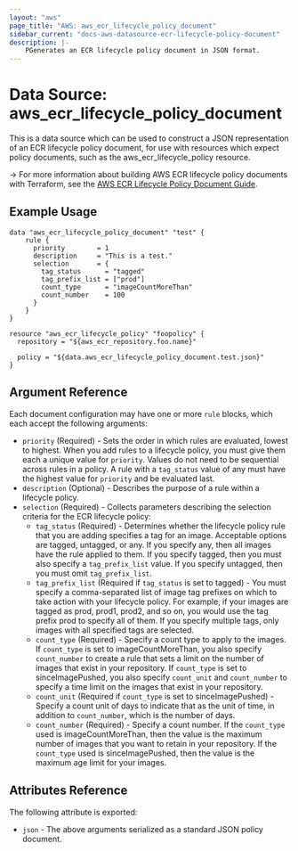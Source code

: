 ```yaml
---
layout: "aws"
page_title: "AWS: aws_ecr_lifecycle_policy_document"
sidebar_current: "docs-aws-datasource-ecr-lifecycle-policy-document"
description: |-
    PGenerates an ECR lifecycle policy document in JSON format.
---
```


# Data Source: aws_ecr_lifecycle_policy_document

This is a data source which can be used to construct a JSON representation of an ECR lifecycle policy document, for use with resources which expect policy documents, such as the aws_ecr_lifecycle_policy resource.

-> For more information about building AWS ECR lifecycle policy documents with Terraform, see the [AWS ECR Lifecycle Policy Document Guide](https://docs.aws.amazon.com/AmazonECR/latest/userguide/LifecyclePolicies.html).

## Example Usage

```hcl
data "aws_ecr_lifecycle_policy_document" "test" {
    rule {
      priority        = 1
      description     = "This is a test."
      selection       = {
        tag_status      = "tagged"
        tag_prefix_list = ["prod"]
        count_type      = "imageCountMoreThan"
        count_number    = 100
      }
    }
}

resource "aws_ecr_lifecycle_policy" "foopolicy" {
  repository = "${aws_ecr_repository.foo.name}"

  policy = "${data.aws_ecr_lifecycle_policy_document.test.json}"
}
```

## Argument Reference

Each document configuration may have one or more `rule` blocks, which
each accept the following arguments:

* `priority` (Required) - Sets the order in which rules are evaluated, lowest to highest. When you add rules to a lifecycle policy, you must give them each a unique value for `priority`. Values do not need to be sequential across rules in a policy. A rule with a `tag_status` value of any must have the highest value for `priority` and be evaluated last.
* `description` (Optional) - Describes the purpose of a rule within a lifecycle policy.
* `selection` (Required) -  Collects parameters describing the selection criteria for the ECR lifecycle policy:
    * `tag_status` (Required) - Determines whether the lifecycle policy rule that you are adding specifies a tag for an image. Acceptable options are tagged, untagged, or any. If you specify any, then all images have the rule applied to them. If you specify tagged, then you must also specify a `tag_prefix_list` value. If you specify untagged, then you must omit `tag_prefix_list`.
    * `tag_prefix_list` (Required if `tag_status` is set to tagged) - You must specify a comma-separated list of image tag prefixes on which to take action with your lifecycle policy. For example, if your images are tagged as prod, prod1, prod2, and so on, you would use the tag prefix prod to specify all of them. If you specify multiple tags, only images with all specified tags are selected.
    * `count_type` (Required) - Specify a count type to apply to the images. If `count_type` is set to imageCountMoreThan, you also specify `count_number` to create a rule that sets a limit on the number of images that exist in your repository. If `count_type` is set to sinceImagePushed, you also specify `count_unit` and `count_number` to specify a time limit on the images that exist in your repository.
    * `count_unit` (Required if `count_type` is set to sinceImagePushed) - Specify a count unit of days to indicate that as the unit of time, in addition to `count_number`, which is the number of days.
    * `count_number` (Required) - Specify a count number. If the `count_type` used is imageCountMoreThan, then the value is the maximum number of images that you want to retain in your repository. If the `count_type` used is sinceImagePushed, then the value is the maximum age limit for your images.

## Attributes Reference

The following attribute is exported:

* `json` - The above arguments serialized as a standard JSON policy document.
